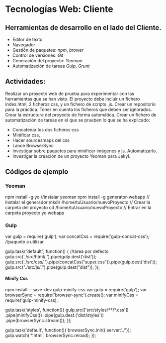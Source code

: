 # Tecnologías Web: Cliente
## Herramientas de desarrollo en el lado del Cliente.

- Editor de texto
- Navegador
- Gestión de paquetes: *npm*, *brower*
- Control de versiones: *Git*
- Generación del proyecto:  *Yeoman*
- Automatización de tareas *Gulp*, *Grunt*


## Actividades:
Realizar un proyecto web de prueba para experimentar con las herramientas que se han visto. El proyecto debe incluir un fichero index.html, 2 ficheros css, y un fichero de scripts .js.
Crear un repositorio para la práctica. Tener en cuenta los ficheros que deben ser ignorados.
Crear la estructura del proyecto de forma automática.
Crear un fichero de automatización de tareas en el que se prueben lo que se ha explicado:
- Concatenar los dos ficheros css
- Minificar css, 
- Hacer sourcesmaps del css
- Lance BrowserSync
- Investigar sobre paquetes para minificar imágenes y js. Automatizarlo.
- Investigar la creación de un proyecto Yeoman para Jekyl.

## Códigos de ejemplo 

### Yeoman
npm install -g yo //instalar yeoman
npm install -g generator-webapp       // Instalar el generador
mkdir /home/tuUsuario/nuevoProyecto  // Crear la carpeta del proyecto
cd /home/tuUsuario/nuevoProyecto      // Entrar en la carpeta proyecto
yo webapp 

### Gulp
var gulp = require('gulp');
var concatCss = require('gulp-concat-css'); //paquete a utilizar

gulp.task(“default”, function() { //tarea por defecto
gulp.src('./src/html/*.*').pipe(gulp.dest('dist'));
gulp.src('./src/css/*.*').pipe(concatCss("super.css")).pipe(gulp.dest('dist'));
gulp.src("./src/js/*.*").pipe(gulp.dest("dist"));
});
#### Minify Css
npm install --save-dev gulp-minify-css
var gulp = require('gulp');
var browserSync = require('browser-sync').create();
var minifyCss = require('gulp-minify-css);

gulp.task('styles', function(){
gulp.src(['src/styles/**/*.css'])
.pipe(minifyCss())
.pipe(gulp.dest.('dist/styles'))
.pipe(browserSync.stream());
});


gulp.task('default', function(){
browserSync.init({
server:'./'});
gulp.watch('*.html', browserSync.reload);
});




